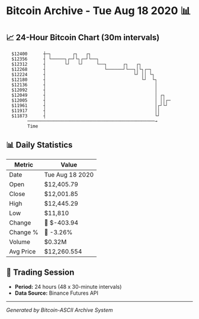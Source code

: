 # Bitcoin Archive - Tue Aug 18 2020 📊

## 📈 24-Hour Bitcoin Chart (30m intervals)

```
  $12400      ┼─┐        ┌┐   ┌┐                               
  $12356      ┤ └─────┐┌─┘└┐┌─┘└──┐                            
  $12312      ┤       └┘   └┘     └──┐      ┌┐   ┌┐            
  $12268      ┤                      └──────┘└──┐│└┐┌─┐        
  $12224      ┤                                 └┘ ││ └┐       
  $12180      ┤                                    └┘  └┐      
  $12136      ┤                                         │      
  $12092      ┤                                         │      
  $12049      ┤                                         │ ┌┐   
  $12005      ┤                                         │ ││┌─ 
  $11961      ┤                                         │┌┘└┘  
  $11917      ┤                                         ││     
  $11873      ┤                                         └┘     
        ────────────────────────────────────────────────→
        Time
```

## 📊 Daily Statistics

| Metric | Value |
|--------|-------|
| Date | Tue Aug 18 2020 |
| Open | $12,405.79 |
| Close | $12,001.85 |
| High | $12,445.29 |
| Low | $11,810 |
| Change | 🔴 $-403.94 |
| Change % | 🔴 -3.26% |
| Volume | $0.32M |
| Avg Price | $12,260.554 |

## 📅 Trading Session

- **Period:** 24 hours (48 x 30-minute intervals)
- **Data Source:** Binance Futures API

---
*Generated by Bitcoin-ASCII Archive System*
